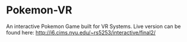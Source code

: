 # Pokemon-VR
An interactive Pokemon Game built for VR Systems. Live version can be found here: http://i6.cims.nyu.edu/~rs5253/interactive/final2/
